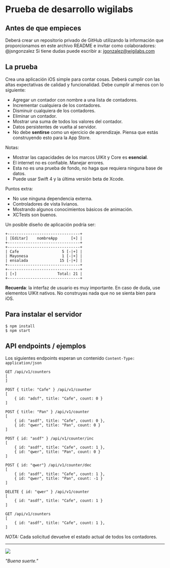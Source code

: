 # Prueba de desarrollo wigilabs

## Antes de que empieces
Deberá crear un repositorio privado de GitHub utilizando la información que proporcionamos en este archivo README e invitar como colaboradores: @jsngonzalez
Si tiene dudas puede escribir a: jgonzalez@wigilabs.com

## La prueba
Crea una aplicación iOS simple para contar cosas. Deberá cumplir con las altas expectativas de calidad y funcionalidad. Debe cumplir al menos con lo siguiente:

* Agregar un contador con nombre a una lista de contadores.
* Incrementar cualquiera de los contadores.
* Disminuir cualquiera de los contadores.
* Eliminar un contador.
* Mostrar una suma de todos los valores del contador.
* Datos persistentes de vuelta al servidor.
* No debe **sentirse** como un ejercicio de aprendizaje. Piensa que estás construyendo esto para la App Store.

Notas:

* Mostrar las capacidades de los marcos UIKit y Core es **esencial**.
* El internet no es confiable. Manejar errores.
* Esta no es una prueba de fondo, no haga que requiera ninguna base de datos.
* Puede usar Swift 4 y la última versión beta de Xcode.

Puntos extra:

* No use ninguna dependencia externa.
* Controladores de vista livianos.
* Mostrando algunos conocimientos básicos de animación.
* XCTests son buenos.


Un posible diseño de aplicación podría ser:

```
+--------------------------------+
| [Editar]    nombreApp      [+] |
+--------------------------------+
+--------------------------------+
| Cafe                   5 [-|+] |
| Mayonesa               1 [-|+] |
| ensalada              15 [-|+] |
+--------------------------------+
+--------------------------------+
| [↑]                  Total: 21 |
+--------------------------------+
```

**Recuerda**: la interfaz de usuario es muy importante. En caso de duda, use elementos UIKit nativos. No construyas nada que no se sienta bien para iOS.

## Para instalar el servidor

```
$ npm install
$ npm start
```

## API endpoints / ejemplos

Los siguientes endpoints esperan un contenido `Content-Type: application/json` 

```
GET /api/v1/counters
[
]

POST { title: "Cafe" } /api/v1/counter
[
	{ id: "adsf", title: "Cafe", count: 0 }
]

POST { title: "Pan" } /api/v1/counter
[
	{ id: "asdf", title: "Cafe", count: 0 },
	{ id: "qwer", title: "Pan", count: 0 }
]

POST { id: "asdf" } /api/v1/counter/inc
[
	{ id: "asdf", title: "Cafe", count: 1 },
	{ id: "qwer", title: "Pan", count: 0 }
]

POST { id: "qwer"} /api/v1/counter/dec
[
	{ id: "asdf", title: "Cafe", count: 1 },
	{ id: "qwer", title: "Pan", count: -1 }
]

DELETE { id: "qwer" } /api/v1/counter
[
	{ id: "asdf", title: "Cafe", count: 1 }
]

GET /api/v1/counters
[
	{ id: "asdf", title: "Cafe", count: 1 },
]
```

*NOTA:* Cada solicitud devuelve el estado actual de todos los contadores.

---

![](https://blueprint-api-production.s3.amazonaws.com/uploads/card/image/812164/da629eac-23be-4894-b625-3e9919bc60b3.png)

_"Buena suerte."_
